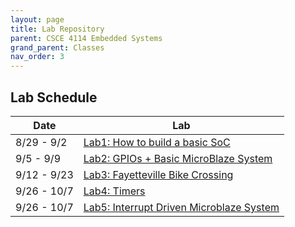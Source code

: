 ```yaml
---
layout: page
title: Lab Repository
parent: CSCE 4114 Embedded Systems
grand_parent: Classes
nav_order: 3
---
```


## Lab Schedule 

| Date        | Lab                                                        |
| ----------- | ---------------------------------------------------------- |
| 8/29 - 9/2  | [Lab1: How to build a basic SoC](./labs/lab1.md)           |
| 9/5  - 9/9  | [Lab2: GPIOs + Basic MicroBlaze System](#)                 |
| 9/12 - 9/23 | [Lab3: Fayetteville Bike Crossing](#)                      |
| 9/26 - 10/7 | [Lab4: Timers](#)                                          |
| 9/26 - 10/7 | [Lab5: Interrupt Driven Microblaze System](./labs/lab5.md) |